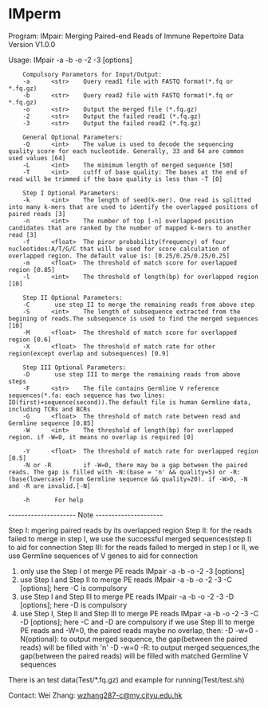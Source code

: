 # IMperm
Program:        IMpair: Merging Paired-end Reads of Immune Repertoire Data
Version         V1.0.0

Usage:   IMpair -a -b -o -2 -3 [options]

        Compulsory Parametors for Input/Output:
        -a      <str>    Query read1 file with FASTQ format(*.fq or *.fq.gz)
        -b      <str>    Query read2 file with FASTQ format(*.fq or *.fq.gz)
        -o      <str>    Output the merged file (*.fq.gz)
        -2      <str>    Output the failed read1 (*.fq.gz)
        -3      <str>    Output the failed read2 (*.fq.gz)

        General Optional Parameters:
        -Q      <int>    The value is used to decode the sequencing quality score for each nucleotide. Generally, 33 and 64 are common used values [64]
        -L      <int>    The mimimum length of merged sequence [50]
        -T      <int>    cutff of base quality: The bases at the end of read will be trimmed if the base quality is less than -T [0]

        Step I Optional Parameters:
        -k      <int>    The length of seed(k-mer). One read is splitted into many k-mers that are used to identify the overlapped positions of paired reads [3]
        -n      <int>    The number of top [-n] overlapped position candidates that are ranked by the number of mapped k-mers to another read [3]
        -f      <float>  The piror probability(frequency) of four nucleotides:A/T/G/C that will be used for score calculation of overlapped region. The default value is: [0.25/0.25/0.25/0.25]
        -m      <float>  The threshold of match score for overlapped region [0.85]
        -l      <int>    The threshold of length(bp) for overlapped region [10]

        Step II Optional Parameters:
        -C       use step II to merge the remaining reads from above step
        -S      <int>    The length of subsequence extracted from the begining of reads.The subsequence is used to find the merged sequences [10]
        -M      <float>  The threshold of match score for overlapped region [0.6]
        -X      <float>  The threshold of match rate for other region(except overlap and subsequences) [0.9]

        Step III Optional Parameters:
        -D       use step III to merge the remaining reads from above steps
        -F      <str>    The file contains Germline V reference sequences(*.fa: each sequence has two lines: ID(first)+sequence(second)).The default file is human Germline data, including TCRs and BCRs
        -G      <float>  The threshold of match rate between read and Germline sequence [0.85]
        -W      <int>    The threshold of length(bp) for overlapped region. if -W=0, it means no overlap is required [0]

        -Y      <float>  The threshold of match rate for overlapped region [0.5]
        -N or -R         if -W=0, there may be a gap between the paired reads. The gap is filled with -N:(base = 'n' && quality=5) or -R:(base(lowercase) from Germline sequence && quality=20). if -W>0, -N and -R are invalid.[-N]

        -h       For help


--------------------- Note ---------------------


Step I: mgering paired reads by its overlapped region
Step II: for the reads failed to merge in step I, we use the successful merged sequences(step I) to aid for connection
Step III: for the reads failed to merged in step I or II, we use Germline sequences of V genes to aid for connection

1. only use the Step I ot merge PE reads
        IMpair -a -b -o -2 -3 [options]
2. use Step I and  Step II to merge PE reads
        IMpair -a -b -o -2 -3 -C [options]; here -C is compulsory
3. use Step I and Step III to merge PE reads
        IMpair -a -b -o -2 -3 -D [options]; here -D is compulsory
4. use Step I, Step II and Step III to merge PE reads
        IMpair -a -b -o -2 -3 -C -D [options]; here -C and -D are compulsory
if we use Step III to merge PE reads and -W=0, the paired reads maybe no overlap, then:
        -D -w=0 -N(optional): to output merged sequence, the gap(between the paired reads) will be filled with 'n'
        -D -w=0 -R: to output merged sequences,the gap(between the paired reads) will be filled with matched Germline V sequences
        
There is an test data(Test/\*.fq.gz) and example for running(Test/test.sh)

Contact:        Wei Zhang: wzhang287-c@my.cityu.edu.hk
